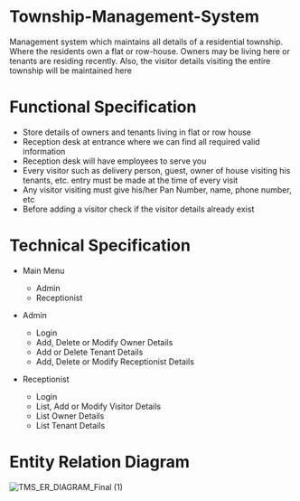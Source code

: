 # Township-Management-System
Management system which maintains all details of a residential township. Where the residents own a flat or row-house. Owners may be living here or tenants are residing recently. Also, the visitor details visiting the entire township will be maintained here

# Functional Specification
* Store details of owners and tenants living in flat or row house
* Reception desk at entrance where we can find all required valid information
* Reception desk will have employees to serve you
* Every visitor such as delivery person, guest, owner of house visiting his tenants, etc. entry must be made at the time of every visit
* Any visitor visiting must give his/her Pan Number, name, phone number, etc
* Before adding a visitor check if the visitor details already exist

# Technical Specification
* Main Menu
  * Admin
  * Receptionist
 
* Admin
  * Login
  * Add, Delete or Modify Owner Details
  * Add or Delete Tenant Details
  * Add, Delete or Modify Receptionist Details
* Receptionist
  * Login 
  * List, Add or Modify Visitor Details
  * List Owner Details
  * List Tenant Details

# Entity Relation Diagram 

![TMS_ER_DIAGRAM_Final (1)](https://user-images.githubusercontent.com/55289811/222727133-d06bb7d8-b83b-4595-a22c-8310653de6d1.jpg)
